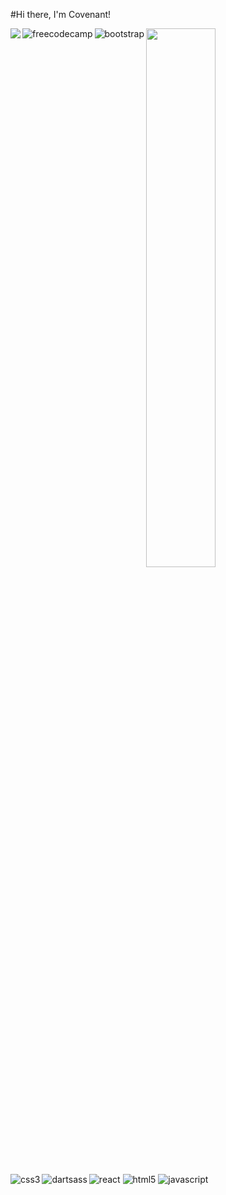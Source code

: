 #Hi there, I'm Covenant!

<img align="left" src="https://github-readme-stats.vercel.app/api?username=ebubethedev&show_icons=true&theme=radical" />

<img width="47%" src="https://github-readme-stats.vercel.app/api/top-langs/?username=ebubethedev&layout=compact" />


<img align="left" alt="freecodecamp" src="https://img.shields.io/badge/Freecodecamp-%23123.svg?&style=for-the-badge&logo=freecodecamp&logoColor=green" />

<img align="left" alt="bootstrap" src="https://img.shields.io/badge/bootstrap-%238511FA.svg?style=for-the-badge&logo=bootstrap&logoColor=white" />

<img alt="react" src="https://img.shields.io/badge/react-%2320232a.svg?style=for-the-badge&logo=react&logoColor=%2361DAFB" />

<img alt="css3" align="left" src="https://img.shields.io/badge/css3-%231572B6.svg?style=for-the-badge&logo=css3&logoColor=white" />

<img alt="dartsass" align="left" src="https://img.shields.io/badge/dart-%230175C2.svg?style=for-the-badge&logo=dart&logoColor=white" />

<img alt="html5"  src="https://img.shields.io/badge/html5-%23E34F26.svg?style=for-the-badge&logo=html5&logoColor=white" />

<img alt="javascript" src="https://img.shields.io/badge/javascript-%23323330.svg?style=for-the-badge&logo=javascript&logoColor=%23F7DF1E" />
